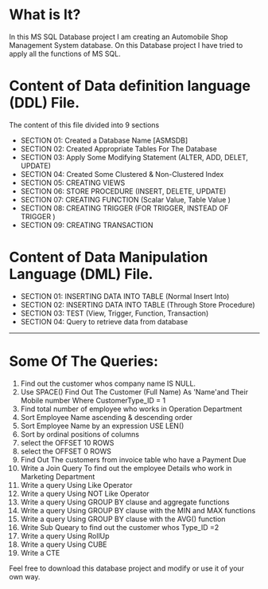 # What is It?
In this MS SQL Database project I am creating an Automobile Shop Management System database. On this Database project I have tried to apply all the functions of MS SQL. 

# Content of Data definition language (DDL) File.

The content of this file divided into 9 sections
* SECTION 01: Created a Database Name [ASMSDB]
* SECTION 02: Created Appropriate Tables For The Database
* SECTION 03: Apply Some Modifying Statement (ALTER, ADD, DELET, UPDATE)
* SECTION 04: Created Some Clustered & Non-Clustered Index
* SECTION 05: CREATING VIEWS
* SECTION 06: STORE PROCEDURE (INSERT, DELETE, UPDATE)
* SECTION 07: CREATING FUNCTION (Scalar Value, Table  Value )
* SECTION 08: CREATING TRIGGER (FOR TRIGGER, INSTEAD OF TRIGGER )
* SECTION 09: CREATING TRANSACTION

# Content of Data Manipulation Language (DML) File.

* SECTION 01: INSERTING DATA INTO TABLE (Normal Insert Into)
* SECTION 02: INSERTING DATA INTO TABLE (Through Store Procedure)
* SECTION 03: TEST (View, Trigger, Function, Transaction) 
* SECTION 04: Query to retrieve data from database 
***
# Some Of The Queries:
1. Find out the customer whos company name IS NULL.
2. Use SPACE() Find Out The Customer (Full Name) As 'Name'and Their Mobile number Where CustomerType_ID = 1
3. Find total number of employee who works in Operation Department
4. Sort Employee Name ascending & descending order
5. Sort Employee Name by an expression USE LEN()
6. Sort by ordinal positions of columns
7. select the OFFSET 10 ROWS
8. select the OFFSET 0 ROWS 
9. Find Out The customers from invoice table who have a Payment Due
10. Write a Join Query To find out the employee Details who work in Marketing Department
11. Write a query Using Like Operator
12. Write a query Using NOT Like Operator
13. Write a query Using GROUP BY clause and aggregate functions
14. Write a query Using GROUP BY clause with the MIN and MAX functions 
15. Write a query Using GROUP BY clause with the AVG() function
16. Write Sub Queary to find out the customer whos Type_ID =2
17. Write a query Using RollUp
18. Write a query Using CUBE
19. Write a CTE

Feel free to download this database project and modify or use it of your own way.
